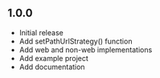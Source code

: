 ## 1.0.0

* Initial release
* Add setPathUrlStrategy() function
* Add web and non-web implementations
* Add example project
* Add documentation
